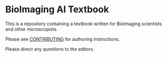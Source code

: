 # BioImaging AI Textbook

This is a repository containing a textbook written for BioImaging scientists and other microscopists. 

Please see [CONTRIBUTING](CONTRIBUTING.md) for authoring instructions. 

Please direct any questions to the editors. 